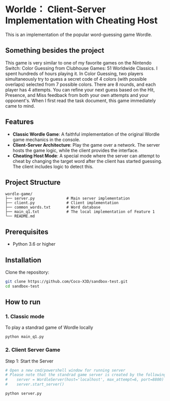 # Worlde： Client-Server Implementation with Cheating Host
This is an implementation of the popular word-guessing game Wordle.

## Something besides the project
This game is very similar to one of my favorite games on the Nintendo Switch: Color Guessing from Clubhouse Games: 51 Worldwide Classics. I spent hundreds of hours playing it. In Color Guessing, two players simultaneously try to guess a secret code of 4 colors (with possible overlaps) selected from 7 possible colors. There are 8 rounds, and each player has 4 attempts. You can refine your next guess based on the Hit, Presence, and Miss feedback from both your own attempts and your opponent's. When I first read the task document, this game immediately came to mind.

## Features

- **Classic Wordle Game**: A faithful implementation of the original Wordle game mechanics in the console.
- **Client-Server Architecture**: Play the game over a network. The server hosts the game logic, while the client provides the interface.
- **Cheating Host Mode**: A special mode where the server can attempt to cheat by changing the target word after the client has started guessing. The client includes logic to detect this.

## Project Structure
```
wordle-game/
├── server.py              # Main server implementation
├── client.py              # Client implementation
├── common_words.txt       # Word database
├── main_q1.txt            # The local implementation of Feature 1
└── README.md
```              

## Prerequisites

- Python 3.6 or higher

## Installation

Clone the repository:
```bash
git clone https://github.com/Coco-X3D/sandbox-test.git
cd sandbox-test
```

## How to run
### 1. Classic mode
To play a standrad game of Wordle locally
```bash
python main_q1.py
```

### 2. Client Server Game
Step 1: Start the Server
```bash
# Open a new cmd/powershell window for running server
# Please note that the standrad game server is created by the following lines in main():
#    server = WordleServer(host='localhost', max_attempt=6, port=8800)
#    server.start_server()

python server.py
```

### 
